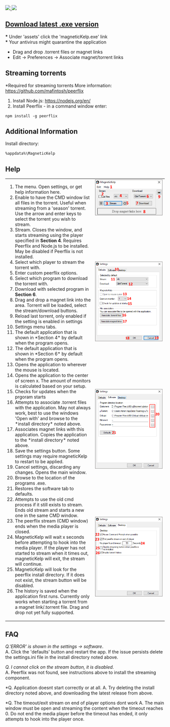 <a href="https://github.com/kubar123/MagneticKelp/releases/latest"/><img src="https://img.shields.io/github/v/release/kubar123/magneticKelp?style=flat-square" /> <a href="https://github.com/kubar123/MagneticKelp/releases/latest/download/magneticKelp.exe"/> <img src="https://img.shields.io/github/downloads/kubar123/magneticKelp/latest/total?style=flat-square" />




## [**Download** latest .exe version](https://github.com/kubar123/MagneticKelp/releases/latest)
__*__ Under 'assets' click the 'magneticKelp.exe' link  
__*__ Your antivirus might quarantine the application

* Drag and drop .torrent files or magnet links
* Edit -> Preferences -> Associate magnet/torrent links

## Streaming torrents
*Required for streaming torrents
More information: https://github.com/mafintosh/peerflix
1.  Install Node.js: https://nodejs.org/en/
2.  Install Peerflix - in a command window enter:
```
npm install -g peerflix
```

## Additional Information

Install directory:
```
%appdata%\MagneticKelp
```

## Help


<table>
<colgroup>
<col>
<col>
</colgroup>
  <tr valign="top">
    <td width="55%" rowspan="4" >
      <ol>
        <li> The menu. Open settings, or get help information here.</li>
		<li> Enable to have the CMD window list all files in the torrent. Useful when streaming from a 'season' torrent. Use the arrow and enter keys to select the torrent you wish to stream. </li> 
		<li> Stream. Closes the window, and starts streaming using the player specified in <b>Section 4</b>. Requires Peerflix and Node.js to be installed. May be disabled if Peerflix is not installed. </li>
		<li>Select which player to stream the torrent with.</li>
<li>Enter custom peerflix options.</li>
<li>Select which program to download the torrent with.</li>
<li>Download with selected program in <b>Section 6</b>.</li>
<li>Drag and drop a magnet link into the area. Torrent will be loaded, select the stream/download buttons.</li>
<li>Reload last torrent, only enabled if the setting is enabled in settings</li>
<li>Settings menu tabs.</li>
<li> The default application that is shown in *Section 4* by default when the program opens.</li>
<li> The default application that is shown in *Section 6* by default when the program opens.</li>
<li> Opens the application to wherever the mouse is located.</li>
<li> Opens the application to the center of screen x. The amount of monitors is calculated based on your setup.</li>
<li> Checks for updates when the prgoram starts </li>
<li> Attempts to associate .torrent files with the application. May not always work, best to use the windows 'Open with' and browse to the *install directory* noted above.</li>
<li> Associates magnet links with this application. Copies the application to the *install directory* noted above.</li>
<li> Save the settings button. Some settings may require magneticKelp to restart to be applied.</li>
<li> Cancel settings, discarding any changes. Opens the main window.</li>
<li> Browse to the location of the programs .exe.</li>
<li> Restores the software tab to defaults.</li>
	      <li> Attempts to use the old cmd process if it still exists to stream. Ends old stream and starts a new one in the same CMD window.</li>
<li> The peerflix stream (CMD window) ends when the media player is closed. </li>
<li> MagneticKelp will wait x seconds before attempting to hook into the media player. If the player has not started to stream when it times out, magneticKelp will exit, the stream will continue.</li>
	      <li>MagneticKelp will look for the peerflix install directory. If it does not exist, the stream button will be disabled.</li>
<li> The history is saved when the application first runs. Currently only works when starting a torrent from a magnet link/.torrent file. Drag and drop not yet fully supported.</li>
	</ol>
</td>
    <td><img align="right" src="https://raw.githubusercontent.com/kubar123/MagneticKelp/master/Img/helpInfo0.5.0A.PNG" /></td>
  </tr>
  <tr>
    <td ><img align="right" src="https://raw.githubusercontent.com/kubar123/MagneticKelp/master/Img/helpInfo0.5.0B.PNG" /></td>
  </tr>
  <tr>
    <td ><img align="right" src="https://raw.githubusercontent.com/kubar123/MagneticKelp/master/Img/helpInfo0.5.0C.PNG" /></td>
  </tr>
  <tr>
    <td><img align="right" src="https://raw.githubusercontent.com/kubar123/MagneticKelp/master/Img/helpInfo0.5.0D.PNG" />
    </td>
  </tr>

</table>


## FAQ
*Q.'ERROR' is shown in the settings -> software*.  
A. Click the 'defaults' button and restart the app. If the issue persists delete the settings.ini file in the install directory noted above.

*Q. I cannot click on the stream button, it is disabled.*  
A. Peerflix was not found, see instructions above to install the streaming component.


*Q. Application doesnt start correctly or at all.
A. Try deleting the install directory noted above, and downloading the latest release from above.

*Q. The timeout/exit stream on end of player options dont work
A. The main window must be open and streaming the content when the timeout reaches 0. Do not end the media player before the timeout has ended, it only attempts to hook into the player once.
